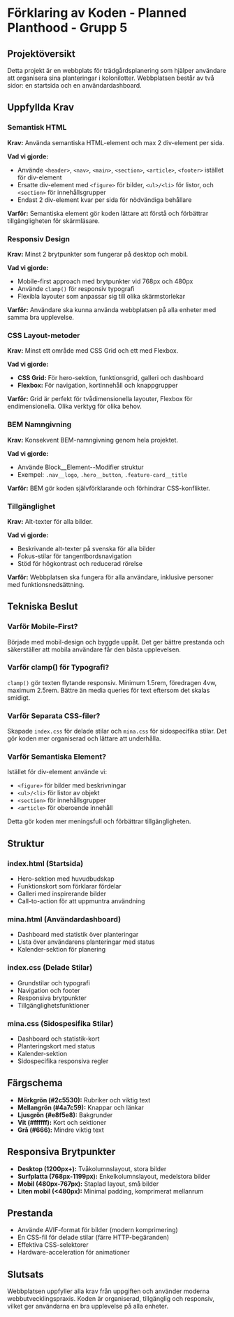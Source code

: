 # Förklaring av Koden - Planned Planthood - Grupp 5

## Projektöversikt

Detta projekt är en webbplats för trädgårdsplanering som hjälper användare att organisera sina planteringar i kolonilotter. Webbplatsen består av två sidor: en startsida och en användardashboard.

## Uppfyllda Krav

### Semantisk HTML
**Krav:** Använda semantiska HTML-element och max 2 div-element per sida.

**Vad vi gjorde:**
- Använde `<header>`, `<nav>`, `<main>`, `<section>`, `<article>`, `<footer>` istället för div-element
- Ersatte div-element med `<figure>` för bilder, `<ul>/<li>` för listor, och `<section>` för innehållsgrupper
- Endast 2 div-element kvar per sida för nödvändiga behållare

**Varför:** Semantiska element gör koden lättare att förstå och förbättrar tillgängligheten för skärmläsare.

### Responsiv Design
**Krav:** Minst 2 brytpunkter som fungerar på desktop och mobil.

**Vad vi gjorde:**
- Mobile-first approach med brytpunkter vid 768px och 480px
- Använde `clamp()` för responsiv typografi
- Flexibla layouter som anpassar sig till olika skärmstorlekar

**Varför:** Användare ska kunna använda webbplatsen på alla enheter med samma bra upplevelse.

### CSS Layout-metoder
**Krav:** Minst ett område med CSS Grid och ett med Flexbox.

**Vad vi gjorde:**
- **CSS Grid:** För hero-sektion, funktionsgrid, galleri och dashboard
- **Flexbox:** För navigation, kortinnehåll och knappgrupper

**Varför:** Grid är perfekt för tvådimensionella layouter, Flexbox för endimensionella. Olika verktyg för olika behov.

### BEM Namngivning
**Krav:** Konsekvent BEM-namngivning genom hela projektet.

**Vad vi gjorde:**
- Använde Block__Element--Modifier struktur
- Exempel: `.nav__logo`, `.hero__button`, `.feature-card__title`

**Varför:** BEM gör koden självförklarande och förhindrar CSS-konflikter.

### Tillgänglighet
**Krav:** Alt-texter för alla bilder.

**Vad vi gjorde:**
- Beskrivande alt-texter på svenska för alla bilder
- Fokus-stilar för tangentbordsnavigation
- Stöd för högkontrast och reducerad rörelse

**Varför:** Webbplatsen ska fungera för alla användare, inklusive personer med funktionsnedsättning.

## Tekniska Beslut

### Varför Mobile-First?
Började med mobil-design och byggde uppåt. Det ger bättre prestanda och säkerställer att mobila användare får den bästa upplevelsen.

### Varför clamp() för Typografi?
`clamp()` gör texten flytande responsiv. Minimum 1.5rem, föredragen 4vw, maximum 2.5rem. Bättre än media queries för text eftersom det skalas smidigt.

### Varför Separata CSS-filer?
Skapade `index.css` för delade stilar och `mina.css` för sidospecifika stilar. Det gör koden mer organiserad och lättare att underhålla.

### Varför Semantiska Element?
Istället för div-element använde vi:
- `<figure>` för bilder med beskrivningar
- `<ul>/<li>` för listor av objekt
- `<section>` för innehållsgrupper
- `<article>` för oberoende innehåll

Detta gör koden mer meningsfull och förbättrar tillgängligheten.

## Struktur

### index.html (Startsida)
- Hero-sektion med huvudbudskap
- Funktionskort som förklarar fördelar
- Galleri med inspirerande bilder
- Call-to-action för att uppmuntra användning

### mina.html (Användardashboard)
- Dashboard med statistik över planteringar
- Lista över användarens planteringar med status
- Kalender-sektion för planering

### index.css (Delade Stilar)
- Grundstilar och typografi
- Navigation och footer
- Responsiva brytpunkter
- Tillgänglighetsfunktioner

### mina.css (Sidospesifika Stilar)
- Dashboard och statistik-kort
- Planteringskort med status
- Kalender-sektion
- Sidospecifika responsiva regler

## Färgschema

- **Mörkgrön (#2c5530):** Rubriker och viktig text
- **Mellangrön (#4a7c59):** Knappar och länkar
- **Ljusgrön (#e8f5e8):** Bakgrunder
- **Vit (#ffffff):** Kort och sektioner
- **Grå (#666):** Mindre viktig text

## Responsiva Brytpunkter

- **Desktop (1200px+):** Tvåkolumnslayout, stora bilder
- **Surfplatta (768px-1199px):** Enkelkolumnslayout, medelstora bilder
- **Mobil (480px-767px):** Staplad layout, små bilder
- **Liten mobil (<480px):** Minimal padding, komprimerat mellanrum

## Prestanda

- Använde AVIF-format för bilder (modern komprimering)
- En CSS-fil för delade stilar (färre HTTP-begäranden)
- Effektiva CSS-selektorer
- Hardware-acceleration för animationer

## Slutsats

Webbplatsen uppfyller alla krav från uppgiften och använder moderna webbutvecklingspraxis. Koden är organiserad, tillgänglig och responsiv, vilket ger användarna en bra upplevelse på alla enheter.
